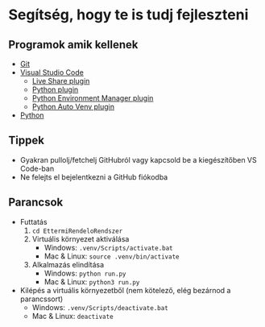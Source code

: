 # Segítség, hogy te is tudj fejleszteni

## Programok amik kellenek

- [Git](https://git-scm.com/downloads)
- [Visual Studio Code](https://code.visualstudio.com/download)
    - [Live Share plugin](https://marketplace.visualstudio.com/items?itemName=MS-vsliveshare.vsliveshare)
    - [Python plugin](https://marketplace.visualstudio.com/items?itemName=ms-python.python)
    - [Python Environment Manager plugin](https://marketplace.visualstudio.com/items?itemName=donjayamanne.python-environment-manager)
    - [Python Auto Venv plugin](https://marketplace.visualstudio.com/items?itemName=WolfiesHorizon.python-auto-venv)
- [Python](https://www.python.org/downloads)


## Tippek

- Gyakran pullolj/fetchelj GitHubról vagy kapcsold be a kiegészítőben VS Code-ban
- Ne felejts el bejelentkezni a GitHub fiókodba

## Parancsok

- Futtatás
    1. `cd EttermiRendeloRendszer`
    2. Virtuális környezet aktiválása
        - Windows: `.venv/Scripts/activate.bat`
        - Mac & Linux: `source .venv/bin/activate`
    3. Alkalmazás elindítása
        - Windows: `python run.py`
        - Mac & Linux: `python3 run.py`
- Kilépés a virtuális környezetből (nem kötelező, elég bezárnod a parancssort)
    - Windows: `.venv/Scripts/deactivate.bat`
    - Mac & Linux: `deactivate`